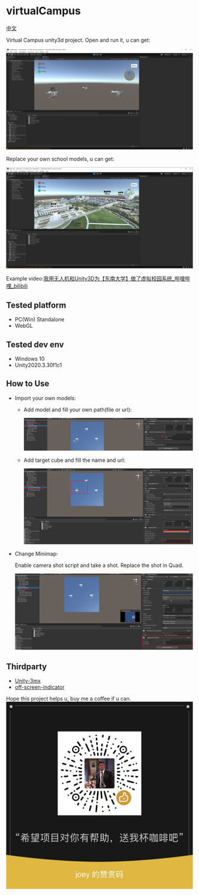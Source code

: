 # virtualCampus

[中文](./Doc/README-CN.md)

Virtual Campus unity3d project. Open and run it, u can get:

![example](./Doc/example.png)

Replace your own school models, u can get:

![example_pointcloud](./Doc/example_school.png)

Example video:[我用无人机和Unity3D为【东南大学】做了虚拟校园系统_哔哩哔哩_bilibili](https://www.bilibili.com/video/BV1wZ4y1673U)

## Tested platform

- PC(Win) Standalone
- WebGL

## Tested dev env
- Windows 10
- Unity2020.3.30f1c1

## How to Use
- Import your own models:

  - Add model and fill your own path(file or url):

    ![add_model](./Doc/add_model.png)

  - Add target cube and fill the name and url:

    ![add_target](./Doc/add_target.png)

- Change Minimap:

  Enable camera shot script and take a shot. Replace the shot in Quad.

  ![image-20220316142040365](./Doc/minimap.png)

## Thirdparty
- [Unity-3mx](https://github.com/ProjSEED/Unity-3mx)
- [off-screen-indicator](https://github.com/jinincarnate/off-screen-indicator)

Hope this project helps u, buy me a coffee if u can.
![zan](./Doc/zan.jpg)
